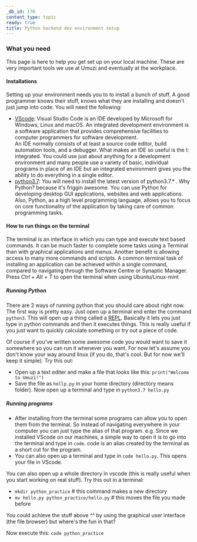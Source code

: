 ```yaml
---
_db_id: 170
content_type: topic
ready: true
title: Python backend dev environment setup
---
```


### What you need

This page is here to help you get set up on your local machine. These are very important tools we use at Umuzi and eventually at the workplace.

#### Installations

Setting up your environment needs you to to install a bunch of stuff. A good programmer knows their stuff, knows what they are installing and doesn't just jump into code. You will need the following:

- [VScode](https://code.visualstudio.com/docs/setup/linux): Visual Studio Code is an IDE developed by Microsoft for Windows, Linux and macOS. An integrated development environment is a software application that provides comprehensive facilities to computer programmers for software development.</br>
An IDE normally consists of at least a source code editor, build automation tools, and a debugger. What makes an IDE so useful is the I: integrated. You could use just about anything for a development environment and many people use a variety of basic, individual programs in place of an IDE but an integrated environment gives you the ability to do everything in a single editor.  
- [python3.7](https://linuxize.com/post/how-to-install-pip-on-ubuntu-18.04/): You will need to install the latest version of python3.7.* . Why Python? because it's friggin awesome. You can use Python for developing desktop GUI applications, websites and web applications. Also, Python, as a high level programming language, allows you to focus on core functionality of the application by taking care of common programming tasks.


#### How to run things on the terminal

The terminal is an interface in which you can type and execute text based commands. It can be much faster to complete some tasks using a Terminal than with graphical applications and menus. Another benefit is allowing access to many more commands and scripts. A common terminal task of installing an application can be achieved within a single command, compared to navigating through the Software Centre or Synaptic Manager. Press *Ctrl + Alt + T* to open the terminal when using Ubuntu/Linux-mint

##### Running Python

There are 2 ways of running python that you should care about right now. The first way is pretty easy. Just open up a terminal end enter the command `python3`. This will open up a thing called a [REPL](https://codewith.mu/en/tutorials/1.0/repl). Basically it lets you just type in python commands and then it executes things. This is really useful if you just want to quickly calculate something or try out a piece of code.


Of course if you've written some awesome code you would want to save it somewhere so you can run it whenever you want. For now let's assume you don't know your way around linux (if you do, that's cool. But for now we'll keep it simple). Try this out:

- Open up a text editer and make a file that looks like this: `print("Welcome to Umuzi!")`
- Save the file as `hellp.py` in your home directory (directory means folder). Now open up a terminal and type in `python3.7 hello.py`


##### Running programs

- After installing from the terminal some programs can allow you to open them from the terminal. So instead of navigating everywhere in your computer you can just type the alias of that program. e.g. Since we installed VScode on our machines, a simple way to open it is to go into the terminal and type in `code`. code is an alias created by the terminal as a short cut for the program.
- You can also open up a terminal and type in `code hello.py`. This opens your file in VScode.

 You can also open up a whole directory in vscode (this is really useful when you start working on real stuff). Try this out in a terminal:

- `mkdir python_practice`    # this command makes a new directory
- `mv hello.py python_practice/hello.py` # this moves the file you made before

You could achieve the stuff above ^^ by using the graphical user interface (the file browser) but where's the fun in that?

Now execute this: `code python_practice`